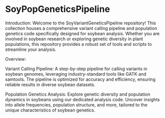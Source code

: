 # SoyPopGeneticsPipeline
Introduction:
Welcome to the SoyVariantGeneticsPipeline repository! This collection houses a comprehensive variant calling pipeline and population genetics code specifically designed for soybean analysis. Whether you are involved in soybean research or exploring genetic diversity in plant populations, this repository provides a robust set of tools and scripts to streamline your analysis.

Overview:

Variant Calling Pipeline: A step-by-step pipeline for calling variants in soybean genomes, leveraging industry-standard tools like GATK and samtools. The pipeline is optimized for accuracy and efficiency, ensuring reliable results in diverse soybean datasets.

Population Genetics Analysis: Explore genetic diversity and population dynamics in soybeans using our dedicated analysis code. Uncover insights into allele frequencies, population structure, and more, tailored to the unique characteristics of soybean genetics.
